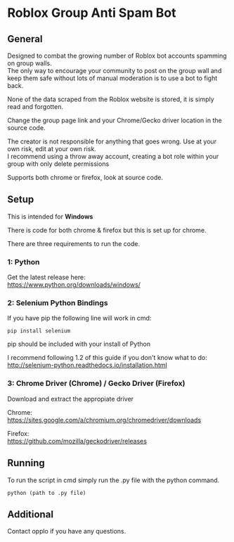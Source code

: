 # Roblox Group Anti Spam Bot

## General

Designed to combat the growing number of Roblox bot accounts spamming on group walls.  
The only way to encourage your community to post on the group wall and keep them safe without lots of 
manual moderation is to use a bot to fight back.

None of the data scraped from the Roblox website is stored, it is simply read and forgotten.

Change the group page link and your Chrome/Gecko driver location in the source code.

The creator is not responsible for anything that goes wrong. Use at your own risk, edit at your own risk.  
I recommend using a throw away account, creating a bot role within your group with only delete permissions

Supports both chrome or firefox, look at source code.

## Setup

This is intended for **Windows**  

There is code for both chrome & firefox but this is set up for chrome.
  
There are three requirements to run the code.

### 1: Python

Get the latest release here:  
https://www.python.org/downloads/windows/

### 2: Selenium Python Bindings

If you have pip the following line will work in cmd:  
```
pip install selenium
```  
pip should be included with your install of Python

I recommend following 1.2 of this guide if you don't know what to do:  
http://selenium-python.readthedocs.io/installation.html

### 3: Chrome Driver (Chrome) / Gecko Driver (Firefox)

Download and extract the appropiate driver

Chrome:  
https://sites.google.com/a/chromium.org/chromedriver/downloads

Firefox:  
https://github.com/mozilla/geckodriver/releases

## Running

To run the script in cmd simply run the .py file with the python command.  
```
python (path to .py file)
```

## Additional

Contact opplo if you have any questions.
